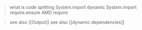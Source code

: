 > what is code splitting
> System.import
> dynamic System.import
> require.ensure
> AMD require

> see also [[Output]]
> see also [[dynamic dependencies]]